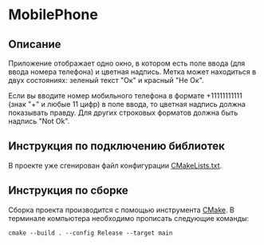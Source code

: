 # MobilePhone

## Описание

Приложение отображает одно окно, в котором есть поле ввода (для ввода номера телефона) и цветная надпись. Метка может находиться в двух состояниях: зеленый текст "Ок" и красный "Не Ок".

Если вы вводите номер мобильного телефона в формате +11111111111 (знак "+" и любые 11 цифр) в поле ввода, то цветная надпись должна показывать правду. Для других строковых форматов должна быть надпись "Not Ok".
## Инструкция по подключению библиотек

В проекте уже сгенирован файл конфигурации [CMakeLists.txt](CMakeLists.txt).

## Инструкция по сборке

Сборка проекта производится с помощью инструмента [CMake](https://cmake.org/). В терминале компьютера необходимо прописать следующие команды: 

```
cmake --build . --config Release --target main
```
